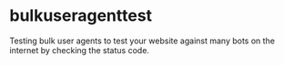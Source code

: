 # bulkuseragenttest
Testing bulk user agents to test your website against many bots on the internet by checking the status code.
